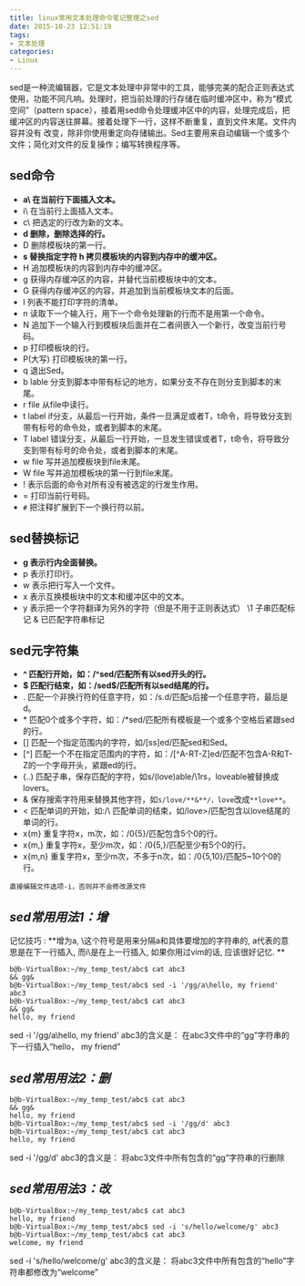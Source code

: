 ```yaml
---
title: linux常用文本处理命令笔记整理之sed
date: 2015-10-23 12:51:19
tags: 
- 文本处理
categories:
- Linux
---
```



sed是一种流编辑器，它是文本处理中非常中的工具，能够完美的配合正则表达式使用，功能不同凡响。处理时，把当前处理的行存储在临时缓冲区中，称为“模式空间”（pattern space），接着用sed命令处理缓冲区中的内容，处理完成后，把缓冲区的内容送往屏幕。接着处理下一行，这样不断重复，直到文件末尾。文件内容并没有 改变，除非你使用重定向存储输出。Sed主要用来自动编辑一个或多个文件；简化对文件的反复操作；编写转换程序等。

<!-- more -->

## sed命令

- **a\ 在当前行下面插入文本。**
- i\ 在当前行上面插入文本。
- c\ 把选定的行改为新的文本。
- **d 删除，删除选择的行。**
- D 删除模板块的第一行。
- **s 替换指定字符 h 拷贝模板块的内容到内存中的缓冲区。**
- H 追加模板块的内容到内存中的缓冲区。
- g 获得内存缓冲区的内容，并替代当前模板块中的文本。
- G 获得内存缓冲区的内容，并追加到当前模板块文本的后面。
- l 列表不能打印字符的清单。
- n 读取下一个输入行，用下一个命令处理新的行而不是用第一个命令。
- N 追加下一个输入行到模板块后面并在二者间嵌入一个新行，改变当前行号码。
- p 打印模板块的行。
- P(大写) 打印模板块的第一行。
- q 退出Sed。
- b lable 分支到脚本中带有标记的地方，如果分支不存在则分支到脚本的末尾。
- r file 从file中读行。
- t label if分支，从最后一行开始，条件一旦满足或者T，t命令，将导致分支到带有标号的命令处，或者到脚本的末尾。
- T label 错误分支，从最后一行开始，一旦发生错误或者T，t命令，将导致分支到带有标号的命令处，或者到脚本的末尾。
- w file 写并追加模板块到file末尾。
- W file 写并追加模板块的第一行到file末尾。
- ! 表示后面的命令对所有没有被选定的行发生作用。
- = 打印当前行号码。
- `#` 把注释扩展到下一个换行符以前。

## sed替换标记

- **g 表示行内全面替换。**
- p 表示打印行。
- w 表示把行写入一个文件。
- x 表示互换模板块中的文本和缓冲区中的文本。
- y 表示把一个字符翻译为另外的字符（但是不用于正则表达式） \1 子串匹配标记 & 已匹配字符串标记

## sed元字符集

- **^ 匹配行开始，如：/^sed/匹配所有以sed开头的行。**
- **$ 匹配行结束，如：/sed$/匹配所有以sed结尾的行。**
- . 匹配一个非换行符的任意字符，如：/s.d/匹配s后接一个任意字符，最后是d。
- \* 匹配0个或多个字符，如：/*sed/匹配所有模板是一个或多个空格后紧跟sed的行。
- [] 匹配一个指定范围内的字符，如/[ss]ed/匹配sed和Sed。
- [^] 匹配一个不在指定范围内的字符，如：/[^A-RT-Z]ed/匹配不包含A-R和T-Z的一个字母开头，紧跟ed的行。
- \(..\) 匹配子串，保存匹配的字符，如s/\(love\)able/\1rs，loveable被替换成lovers。
- & 保存搜索字符用来替换其他字符，如`s/love/**&**/，love`改成`**love**`。
- \< 匹配单词的开始，如:/\ 匹配单词的结束，如/love\>/匹配包含以love结尾的单词的行。
- x\{m\} 重复字符x，m次，如：/0\{5\}/匹配包含5个0的行。
- x\{m,\} 重复字符x，至少m次，如：/0\{5,\}/匹配至少有5个0的行。
- x\{m,n\} 重复字符x，至少m次，不多于n次，如：/0\{5,10\}/匹配5~10个0的行。

`直接编辑文件选项-i，否则并不会修改源文件`

## *sed常用用法1：增*

记忆技巧 : **增为a\, \这个符号是用来分隔a和具体要增加的字符串的, a代表的意思是在下一行插入, 
而i\是在上一行插入, 如果你用过vim的话, 应该很好记忆.
**
```
b@b-VirtualBox:~/my_temp_test/abc$ cat abc3
&& gg&
b@b-VirtualBox:~/my_temp_test/abc$ sed -i '/gg/a\hello, my friend' abc3
b@b-VirtualBox:~/my_temp_test/abc$ cat abc3
&& gg&
hello, my friend
```
sed -i '/gg/a\hello, my friend' abc3的含义是：
在abc3文件中的“gg”字符串的下一行插入“hello， my friend”


## *sed常用用法2：删*

```
b@b-VirtualBox:~/my_temp_test/abc$ cat abc3
&& gg&
hello, my friend
b@b-VirtualBox:~/my_temp_test/abc$ sed -i '/gg/d' abc3
b@b-VirtualBox:~/my_temp_test/abc$ cat abc3
hello, my friend
```
sed -i '/gg/d' abc3的含义是：
将abc3文件中所有包含的“gg”字符串的行删除

## *sed常用用法3：改*

```
b@b-VirtualBox:~/my_temp_test/abc$ cat abc3
hello, my friend
b@b-VirtualBox:~/my_temp_test/abc$ sed -i 's/hello/welcome/g' abc3
b@b-VirtualBox:~/my_temp_test/abc$ cat abc3
welcome, my friend
```
sed -i 's/hello/welcome/g' abc3的含义是：
将abc3文件中所有包含的“hello”字符串都修改为“welcome”